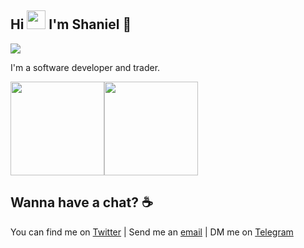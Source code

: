 ## Hi <img src="https://raw.githubusercontent.com/MartinHeinz/MartinHeinz/master/wave.gif" width="30px"> I'm Shaniel 🐒

![](https://komarev.com/ghpvc/?username=esaniello)

I'm a software developer and trader.

<img height="150px" src="https://github-readme-stats.vercel.app/api?username=eSaniello&show_icons=true&theme=dark&custom_title=GitHub%20Stats&hide_border=true" /><img height="150px" src="https://github-readme-stats.vercel.app/api/top-langs/?username=eSaniello&hide_border=true&layout=compact&langs_count=8&theme=dark" />

## Wanna have a chat? ☕
You can find me on [Twitter](https://twitter.com/shaniel292) | Send me an [email](mailto:shaniel29samadhan@gmail.com) | DM me on [Telegram](https://t.me/esaniello)
